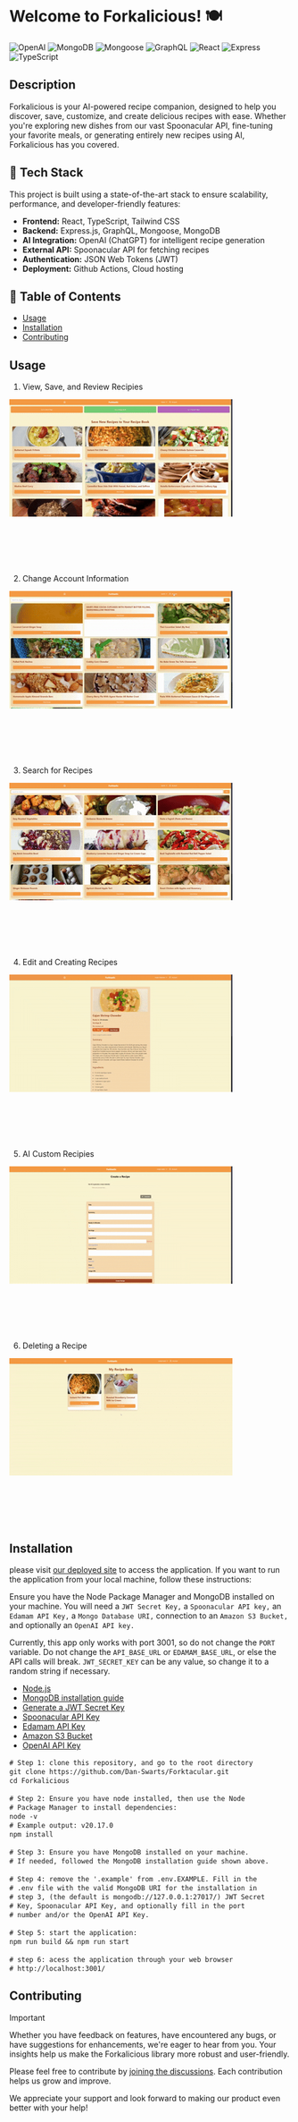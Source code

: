 <!-- prettier-ignore -->
# Welcome to Forkalicious! 🍽️

![OpenAI](https://img.shields.io/badge/ChatGPT-Integration-%2316A180?logo=openai) ![MongoDB](https://img.shields.io/badge/MongoDB-%23429E47?logo=mongoDB&logoColor=white) ![Mongoose](https://img.shields.io/badge/Mongoose-%23880000?logo=Mongoose&logoColor=white) ![GraphQL](https://img.shields.io/badge/GraphQL-%23F25CC0?logo=graphql) ![React](https://img.shields.io/badge/React-%2361DAFB?logo=react&logoColor=white) ![Express](https://img.shields.io/badge/Express-%23F0D951?logo=express&logoColor=black) ![TypeScript](https://img.shields.io/badge/TypeScript-%232D79C7?logo=typescript&logoColor=white)

## Description

Forkalicious is your AI-powered recipe companion, designed to help you discover, save, customize, and create delicious recipes with ease. Whether you're exploring new dishes from our vast Spoonacular API, fine-tuning your favorite meals, or generating entirely new recipes using AI, Forkalicious has you covered.

## 🚀 Tech Stack

This project is built using a state-of-the-art stack to ensure scalability, performance, and developer-friendly features:

- **Frontend:** React, TypeScript, Tailwind CSS
- **Backend:** Express.js, GraphQL, Mongoose, MongoDB
- **AI Integration:** OpenAI (ChatGPT) for intelligent recipe generation
- **External API:** Spoonacular API for fetching recipes
- **Authentication:** JSON Web Tokens (JWT)
- **Deployment:** Github Actions, Cloud hosting

## 📁 Table of Contents

- [Usage](#usage)
- [Installation](#installation)
- [Contributing](#contributing)

## Usage

1. View, Save, and Review Recipies

<img src="assets/RecipeView.gif"/>

<br/>
<br/>
<br/>
<br/>
<br/>
<br/>

2. Change Account Information

<img src="assets/AccountUpdate.gif"/>

<br/>
<br/>
<br/>
<br/>
<br/>
<br/>

3. Search for Recipes

<img src="assets/RecipeSearch.gif"/>

<br/>
<br/>
<br/>
<br/>
<br/>
<br/>

4. Edit and Creating Recipes

<img src="assets/RecipeEdit.gif"/>

<br/>
<br/>
<br/>
<br/>
<br/>
<br/>

5. AI Custom Recipies

<img src="assets/AIRecipe.gif"/>

<br/>
<br/>
<br/>
<br/>
<br/>
<br/>

6. Deleting a Recipe

<img src="assets/RecipeDelete.gif"/>

<br/>
<br/>
<br/>
<br/>
<br/>
<br/>

## Installation

please visit [our deployed site](https://forkalicious.onrender.com) to access the application. If you want to run the application from your local machine, follow these instructions:

Ensure you have the Node Package Manager and MongoDB installed on your machine. You will need a `JWT Secret Key,` a `Spoonacular API key,` an `Edamam API Key,` a `Mongo Database URI,` connection to an `Amazon S3 Bucket,` and optionally an `OpenAI API key.`

Currently, this app only works with port 3001, so do not change the `PORT` variable. Do not change the `API_BASE_URL` or `EDAMAM_BASE_URL`, or else the API calls will break. `JWT_SECRET_KEY` can be any value, so change it to a random string if necessary.

- [Node.js](https://nodejs.org)
- [MongoDB installation guide](https://www.mongodb.com/docs/manual/installation/)
- [Generate a JWT Secret Key](https://pinetools.com/random-string-generator)
- [Spoonacular API Key](https://spoonacular.com/food-api/console#Dashboard)
- [Edamam API Key](https://developer.edamam.com/edamam-recipe-api)
- [Amazon S3 Bucket](https://aws.amazon.com/certification/)
- [OpenAI API Key](https://platform.openai.com/settings/organization/api-keys)

```shell
# Step 1: clone this repository, and go to the root directory
git clone https://github.com/Dan-Swarts/Forktacular.git
cd Forkalicious

# Step 2: Ensure you have node installed, then use the Node
# Package Manager to install dependencies:
node -v
# Example output: v20.17.0
npm install

# Step 3: Ensure you have MongoDB installed on your machine.
# If needed, followed the MongoDB installation guide shown above.

# Step 4: remove the '.example' from .env.EXAMPLE. Fill in the
# .env file with the valid MongoDB URI for the installation in
# step 3, (the default is mongodb://127.0.0.1:27017/) JWT Secret
# Key, Spoonacular API Key, and optionally fill in the port
# number and/or the OpenAI API Key.

# Step 5: start the application:
npm run build && npm run start

# step 6: acess the application through your web browser
# http://localhost:3001/
```

## Contributing

> [!IMPORTANT]
> Whether you have feedback on features, have encountered any bugs, or have suggestions for enhancements, we're eager to hear from you. Your insights help us make the Forkalicious library more robust and user-friendly.

Please feel free to contribute by [joining the discussions](https://github.com/Caryndcarter/Forkalicious/discussions). Each contribution helps us grow and improve.

We appreciate your support and look forward to making our product even better with your help!
